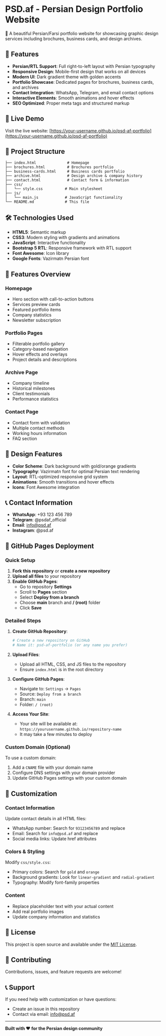 # PSD.af - Persian Design Portfolio Website

🎨 A beautiful Persian/Farsi portfolio website for showcasing graphic design services including brochures, business cards, and design archives.

## 🌟 Features

- **Persian/RTL Support**: Full right-to-left layout with Persian typography
- **Responsive Design**: Mobile-first design that works on all devices
- **Modern UI**: Dark gradient theme with golden accents
- **Portfolio Showcase**: Dedicated pages for brochures, business cards, and archives
- **Contact Integration**: WhatsApp, Telegram, and email contact options
- **Interactive Elements**: Smooth animations and hover effects
- **SEO Optimized**: Proper meta tags and structured markup

## 🚀 Live Demo

Visit the live website: [https://your-username.github.io/psd-af-portfolio](https://your-username.github.io/psd-af-portfolio)

## 📁 Project Structure

```
├── index.html              # Homepage
├── brochures.html          # Brochures portfolio
├── business-cards.html     # Business cards portfolio  
├── archive.html            # Design archive & company history
├── contact.html            # Contact form & information
├── css/
│   └── style.css          # Main stylesheet
├── js/
│   └── main.js            # JavaScript functionality
└── README.md              # This file
```

## 🛠️ Technologies Used

- **HTML5**: Semantic markup
- **CSS3**: Modern styling with gradients and animations
- **JavaScript**: Interactive functionality
- **Bootstrap 5 RTL**: Responsive framework with RTL support
- **Font Awesome**: Icon library
- **Google Fonts**: Vazirmatn Persian font

## 📱 Features Overview

### Homepage
- Hero section with call-to-action buttons
- Services preview cards
- Featured portfolio items
- Company statistics
- Newsletter subscription

### Portfolio Pages
- Filterable portfolio gallery
- Category-based navigation
- Hover effects and overlays
- Project details and descriptions

### Archive Page
- Company timeline
- Historical milestones
- Client testimonials
- Performance statistics

### Contact Page
- Contact form with validation
- Multiple contact methods
- Working hours information
- FAQ section

## 🎨 Design Features

- **Color Scheme**: Dark background with gold/orange gradients
- **Typography**: Vazirmatn font for optimal Persian text rendering
- **Layout**: RTL-optimized responsive grid system
- **Animations**: Smooth transitions and hover effects
- **Icons**: Font Awesome integration

## 📞 Contact Information

- **WhatsApp**: +93 123 456 789
- **Telegram**: @psdaf_official
- **Email**: info@psd.af
- **Instagram**: @psd.af

## 🚀 GitHub Pages Deployment

### Quick Setup

1. **Fork this repository** or **create a new repository**
2. **Upload all files** to your repository
3. **Enable GitHub Pages**:
   - Go to repository **Settings**
   - Scroll to **Pages** section
   - Select **Deploy from a branch**
   - Choose **main** branch and **/ (root)** folder
   - Click **Save**

### Detailed Steps

1. **Create GitHub Repository**:
   ```bash
   # Create a new repository on GitHub
   # Name it: psd-af-portfolio (or any name you prefer)
   ```

2. **Upload Files**:
   - Upload all HTML, CSS, and JS files to the repository
   - Ensure `index.html` is in the root directory

3. **Configure GitHub Pages**:
   - Navigate to: `Settings` → `Pages`
   - Source: `Deploy from a branch`
   - Branch: `main`
   - Folder: `/ (root)`

4. **Access Your Site**:
   - Your site will be available at: `https://yourusername.github.io/repository-name`
   - It may take a few minutes to deploy

### Custom Domain (Optional)

To use a custom domain:

1. Add a `CNAME` file with your domain name
2. Configure DNS settings with your domain provider
3. Update GitHub Pages settings with your custom domain

## 🔧 Customization

### Contact Information
Update contact details in all HTML files:
- WhatsApp number: Search for `93123456789` and replace
- Email: Search for `info@psd.af` and replace
- Social media links: Update href attributes

### Colors & Styling
Modify `css/style.css`:
- Primary colors: Search for `gold` and `orange`
- Background gradients: Look for `linear-gradient` and `radial-gradient`
- Typography: Modify font-family properties

### Content
- Replace placeholder text with your actual content
- Add real portfolio images
- Update company information and statistics

## 📄 License

This project is open source and available under the [MIT License](LICENSE).

## 🤝 Contributing

Contributions, issues, and feature requests are welcome!

## 📞 Support

If you need help with customization or have questions:
- Create an issue in this repository
- Contact via email: info@psd.af

---

**Built with ❤️ for the Persian design community**
